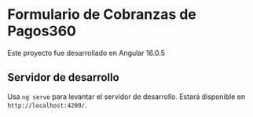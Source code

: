 # Formulario de Cobranzas de Pagos360
Este proyecto fue desarrollado en Angular 16.0.5
## Servidor de desarrollo
Usa `ng serve` para levantar el servidor de desarrollo. Estará disponible en `http://localhost:4200/`.
